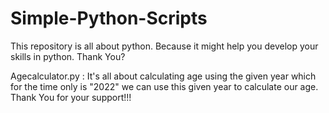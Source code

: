 # Simple-Python-Scripts
This repository is all about python. Because it might help you develop your skills in python. Thank You?

Agecalculator.py : It's all about calculating age using the given year which for the time only is "2022" we can use this given year to calculate our age.
Thank You for your support!!!
